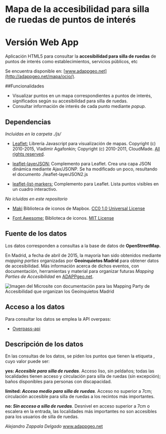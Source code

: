 # Mapa de la accesibilidad para silla de ruedas de puntos de interés 

# Versión Web App

Aplicación HTML5 para consultar la **accesibilidad para silla de ruedas** de puntos de interés como establecimientos, servicios públicos, etc

Se encuentra disponible en: [www.adappgeo.net](http://adappgeo.net/mapa/ocio/).

##Funcionalidades

* Visualizar puntos en un mapa correspondientes a puntos de interés, significados según su accesibilidad para silla de ruedas.
* Consultar información de interés de cada punto mediante _popup_.

## Dependencias

*Incluidas en la carpeta ./js/*

* [Leaflet:](http://leafletjs.com) Librería Javascript para visualización de mapas. Copyright (c) 2010-2015, Vladimir Agafonkin; Copyright (c) 2010-2011, CloudMade. [All rights reserved](https://github.com/Leaflet/Leaflet/blob/master/LICENSE).

* [leaflet-layerJSON:](https://github.com/stefanocudini/leaflet-layerJSON) Complemento para Leaflet. Crea una capa JSON dinámica mediante Ajax/JSONP. Se ha modificado un poco, resultando el documento ./leaflet-layerJSON2.js

* [leaflet-list-markers:](https://github.com/stefanocudini/leaflet-list-markers) Complemento para Leaflet. Lista puntos visibles en un cuadro interactivo.

*No icluidas en este repositorio*

* [Maki](https://github.com/mapbox/maki) Biblioteca de iconos de Mapbox. [CC0 1.0 Universal License](http://creativecommons.org/publicdomain/zero/1.0/)

* [Font Awesome:](http://fortawesome.github.io/Font-Awesome/) Biblioteca de iconos. [MIT License](http://opensource.org/licenses/mit-license.html)

## Fuente de los datos

Los datos corresponden a consultas a la base de datos de **OpenStreetMap**.

En Madrid, a fecha de abril de 2015, la mayoría han sido obtenidos mediante _mapping parties_ organizadas por **Geoinquietos Madrid** para obtener datos de accesibilidad. Más información acerca de dichos eventos, con documentación, herramientas y material para organizar futuras _Mapping Parties de Accesibilidad_ en [ADAPPgeo.net](http://adappgeo.net/mappingparty4/).

![Imagen del Microsite con documentación para las Mapping Party de Accesibilidad que organizan los Geoinquietos Madrid](http://adappgeo.net/images/portfolio/accessibilitymappingparty3.jpg "Imagen del Microsite con documentación para las Mapping Party de Accesibilidad que organizan los Geoinquietos Madrid")

## Acceso a los datos

Para consultar los datos se emplea la API overpass:

* [Overpass-api](http://overpass-api.de/)

## Descripción de los datos

En las consultas de los datos, se piden los puntos que tienen la etiqueta **_<wheelchair>_**, cuyo valor puede ser:

**yes: _Accesible para silla de ruedas_**. Acceso liso, sin peldaños; todas las localidades tienen acceso y circulación para silla de ruedas (sin excepción); baños disponibles para personas con discapacidad.

**limited: _Acceso medio para silla de ruedas_**. Acceso no superior a 7cm; circulación accesible para silla de ruedas a los recintos más importantes.

**no: _Sin acceso a silla de ruedas_**. Desnivel en acceso superior a 7cm o escalera en la entrada, las localidades más importantes no son accesibles para los usuarios de silla de ruedas.


*Alejandro Zappala Delgado*
www.adappgeo.net